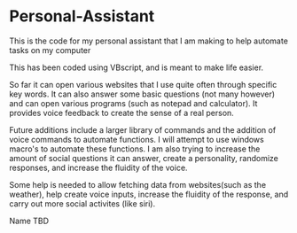 # Personal-Assistant
This is the code for my personal assistant that I am making to help automate tasks on my computer

This has been coded using VBscript, and is meant to make life easier.

So far it can open various websites that I use quite often through specific key words. It can also answer some basic questions (not many however) and can open various programs (such as notepad and calculator). It provides voice feedback to create the sense of a real person.

Future additions include a larger library of commands and the addition of voice commands to automate functions. I will attempt to use windows macro's to automate these functions. I am also trying to increase the amount of social questions it can answer, create a personality, randomize responses, and increase the fluidity of the voice.

Some help is needed to allow fetching data from websites(such as the weather), help create voice inputs, increase the fluidity of the response, and carry out more social activites (like siri).

Name TBD
